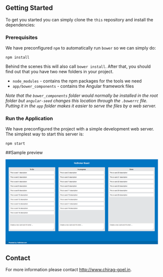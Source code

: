 ## Getting Started

To get you started you can simply clone the `this` repository and install the dependencies:

### Prerequisites

We have preconfigured `npm` to automatically run `bower` so we can simply do:

```
npm install
```

Behind the scenes this will also call `bower install`. After that, you should find out that you have
two new folders in your project.

* `node_modules` - contains the npm packages for the tools we need
* `app/bower_components` - contains the Angular framework files

*Note that the `bower_components` folder would normally be installed in the root folder but
`angular-seed` changes this location through the `.bowerrc` file. Putting it in the `app` folder
makes it easier to serve the files by a web server.*

### Run the Application

We have preconfigured the project with a simple development web server. The simplest way to start
this server is:

```
npm start
```

##Sample preview

![alt text](https://raw.githubusercontent.com/chirag-goel/my-trello/master/app/assets/img/my-trello.png)

## Contact

For more information please contact http://www.chirag-goel.in.


